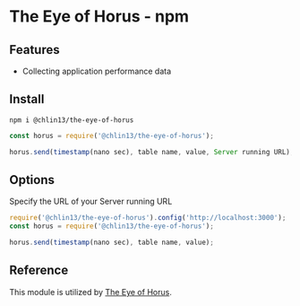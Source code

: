 # The Eye of Horus - npm
## Features
*  Collecting application performance data

## Install
```
npm i @chlin13/the-eye-of-horus
```

```js
const horus = require('@chlin13/the-eye-of-horus');

horus.send(timestamp(nano sec), table name, value, Server running URL);
```

## Options
Specify the URL of your Server running URL
```js
require('@chlin13/the-eye-of-horus').config('http://localhost:3000');
const horus = require('@chlin13/the-eye-of-horus');

horus.send(timestamp(nano sec), table name, value);
```

## Reference
This module is utilized by [The Eye of Horus](https://github.com/CHLin13/The-Eye-of-Horus).